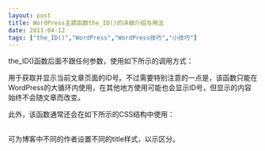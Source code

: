 ```yaml
---
layout: post
title: WordPress主题函数the_ID()的详细介绍与用法		
date: 2011-04-12
tags: ["the_ID()","WordPress","WordPress技巧","小技巧"]
---
```


the_ID()函数后面不跟任何参数，使用如下所示的调用方式：

<?php
$id = the_ID();
echo $id;
?>

用于获取并显示当前文章页面的ID号。不过需要特别注意的一点是，该函数只能在WordPress的大循环内使用，在其他地方使用可能也会显示ID号，但显示的内容始终不会随文章而改变。

此外，该函数通常还会在如下所示的CSS结构中使用：

<h2 id="post-<?php the_ID(); ?>">
<?php the_title(); ?>
</h2>

可为博客中不同的作者设置不同的title样式，以示区分。		